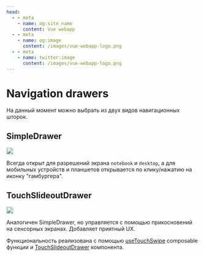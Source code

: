 ```yaml
---
head:
  - - meta
    - name: og:site_name
      content: Vue webapp
  - - meta
    - name: og:image
      content: /images/vue-webapp-logo.png
  - - meta
    - name: twitter:image
      content: /images/vue-webapp-logo.png
---
```


# Navigation drawers

На данный момент можно выбрать из двух видов навигационных шторок.

## SimpleDrawer

![](/images/vue-webapp/drawer-simple.png)

Всегда открыт для разрешений экрана `notebook` и `desktop`, а для мобильных устройств и планшетов открывается по клику/нажатию на иконку "гамбургера".

## TouchSlideoutDrawer

![](/images/vue-webapp/drawer-touch.gif)

Аналогичен SimpleDrawer, но управляется с помощью прикосновений на сенсорных экранах. Добавляет приятный UX.

Функциональность реализована с помощью [useTouchSwipe](https://github.com/vuesence/vue-webapp/blob/main/src/composables/useTouchSwipe.ts) composable функции и [TouchSlideoutDrawer](https://github.com/vuesence/vue-webapp/blob/main/src/components/drawers/TouchSlideoutDrawer.vue) компонента.


<style scoped>
    img {
        border: 1px solid #ddd;
    }
</style>